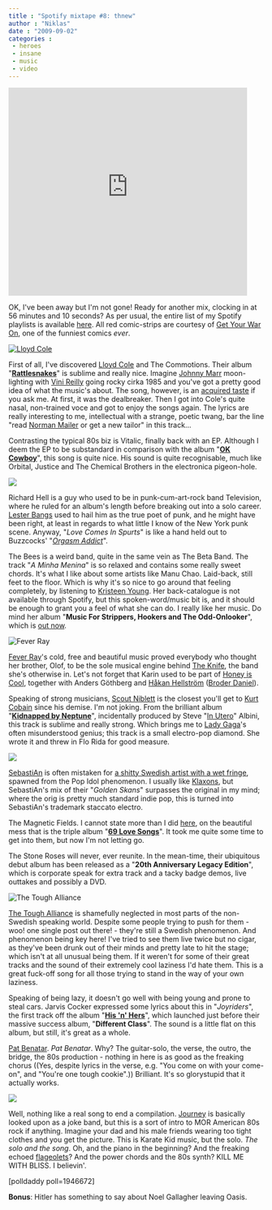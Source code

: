 ```yaml
---
title : "Spotify mixtape #8: thnew"
author : "Niklas"
date : "2009-09-02"
categories : 
 - heroes
 - insane
 - music
 - video
---
```


<iframe marginwidth="0" marginheight="0" border="0" style="border: 0pt none ; margin: 0pt; width: 470px; height: 410px;" src="http://spreadsheets.google.com/pub?output=html&amp;widget=true&amp;single=true&amp;element=true&amp;gid=0&amp;key=t7J8poyBVxAvyTThe2aMKXA&amp;range=A1%3AC18" allowtransparency="true" scrolling="no" frameborder="0"></iframe>

OK, I've been away but I'm not gone! Ready for another mix, clocking in at 56 minutes and 10 seconds? As per usual, the entire list of my Spotify playlists is available [here](http://spotify.pivic.com). All red comic-strips are courtesy of [Get Your War On](http://www.mnftiu.cc/category/gywo), one of the funniest comics _ever_.

[![Lloyd Cole](http://farm1.static.flickr.com/71/193912308_310d1c37c0.jpg)](http://www.flickr.com/photos/herschell/193912308)

First of all, I've discovered [Lloyd Cole](http://en.wikipedia.org/wiki/Lloyd_Cole "Lloyd Cole") and The Commotions. Their album "**[Rattlesnakes](http://open.spotify.com/album/4OfGDQC3Z2CdHMknAQMdig)**" is sublime and really nice. Imagine [Johnny Marr](http://en.wikipedia.org/wiki/Johnny_Marr "Johnny Marr") moon-lighting with [Vini Reilly](http://en.wikipedia.org/wiki/Vini_Reilly "Vini Reilly") going rocky cirka 1985 and you've got a pretty good idea of what the music's about. The song, however, is an [acquired taste](http://en.wikipedia.org/wiki/Acquired_taste "Acquired taste") if you ask me. At first, it was the dealbreaker. Then I got into Cole's quite nasal, non-trained voce and got to enjoy the songs again. The lyrics are really interesting to me, intellectual with a strange, poetic twang, bar the line "read [Norman Mailer](http://en.wikipedia.org/wiki/Norman_Mailer "Norman Mailer") or get a new tailor" in this track...

Contrasting the typical 80s biz is Vitalic, finally back with an EP. Although I deem the EP to be substandard in comparison with the album "**[OK Cowboy](http://www.last.fm/music/Vitalic/OK%2BCowboy "OK Cowboy")**", this song is quite nice. His sound is quite recognisable, much like Orbital, Justice and The Chemical Brothers in the electronica pigeon-hole.

[![](http://mnftiu.cc/blog/images/war.008.gif)](http://mnftiu.cc/blog/images/war.008.gif)

Richard Hell is a guy who used to be in punk-cum-art-rock band Television, where he ruled for an album's length before breaking out into a solo career. [Lester Bangs](http://en.wikipedia.org/wiki/Lester_Bangs "Lester Bangs") used to hail him as the true poet of punk, and he might have been right, at least in regards to what little I know of the New York punk scene. Anyway, "_Love Comes In Spurts_" is like a hand held out to Buzzcocks' "_[Orgasm Addict](http://open.spotify.com/track/4iUvyJkurdF6iDzdY4Z4al)_".

The Bees is a weird band, quite in the same vein as The Beta Band. The track "_A Minha Menina_" is so relaxed and contains some really sweet chords. It's what I like about some artists like Manu Chao. Laid-back, still feet to the floor. Which is why it's so nice to go around that feeling completely, by listening to [Kristeen Young](http://en.wikipedia.org/wiki/Kristeen_Young "Kristeen Young"). Her back-catalogue is not available through Spotify, but this spoken-word/music bit is, and it should be enough to grant you a feel of what she can do. I really like her music. Do mind her album "**Music For Strippers, Hookers and The Odd-Onlooker**", which is [out now](http://www.kristeenyoung.com/shop/index.htm).

![Fever Ray](http://img190.imageshack.us/img190/9995/51118826.png)

[Fever Ray](http://feverray.com)'s cold, free and beautiful music proved everybody who thought her brother, Olof, to be the sole musical engine behind [The Knife](http://www.theknife.net), the band she's otherwise in. Let's not forget that Karin used to be part of [Honey is Cool](http://en.wikipedia.org/wiki/Honey_Is_Cool), together with Anders Göthberg and [Håkan Hellström](http://en.wikipedia.org/wiki/H%C3%A5kan_Hellstr%C3%B6m "Håkan Hellström") ([Broder Daniel](http://open.spotify.com/artist/0IcwumPFXL1XWQ0Z9CCuCV)).

Speaking of strong musicians, [Scout Niblett](http://www.scoutniblett.com) is the closest you'll get to [Kurt Cobain](http://en.wikipedia.org/wiki/Kurt_Cobain "Kurt Cobain") since his demise. I'm not joking. From the brilliant album "**[Kidnapped by Neptune](http://open.spotify.com/album/16Jgpmn6R1QbbEZ1acmFDb)**", incidentally produced by Steve "[In Utero](http://en.wikipedia.org/wiki/In_Utero)" Albini, this track is sublime and really strong. Which brings me to [Lady Gaga](http://www.myspace.com/ladygaga "Lady Gaga")'s often misunderstood genius; this track is a small electro-pop diamond. She wrote it and threw in Flo Rida for good measure.

[![](http://mnftiu.cc/blog/images/war.007.gif)](http://mnftiu.cc/blog/images/war.007.gif)

[SebastiAn](http://www.myspace.com/0sebastian0) is often mistaken for [a shitty Swedish artist with a wet fringe](http://gfx.aftonbladet-cdn.se/multimedia/archive/00180/NOJE-30s34-sebastia_180619w.jpg), spawned from the Pop Idol phenomenon. I usually like [Klaxons](http://www.myspace.com/klaxons "Klaxons"), but SebastiAn's mix of their "_Golden Skans_" surpasses the original in my mind; where the orig is pretty much standard indie pop, this is turned into SebastiAn's trademark staccato electro.

The Magnetic Fields. I cannot state more than I did [here](https://niklasblog.com/?p=3310), on the beautiful mess that is the triple album "**[69 Love Songs](http://open.spotify.com/album/6mKU4mCwPxx6hxSnu6zeGo)**". It took me quite some time to get into them, but now I'm not letting go.

The Stone Roses will never, ever reunite. In the mean-time, their ubiquitous debut album has been released as a "**20th Anniversary Legacy Edition**", which is corporate speak for extra track and a tacky badge demos, live outtakes and possibly a DVD.

![The Tough Alliance](http://img193.imageshack.us/img193/366/tta.png)

[The Tough Alliance](http://www.thetoughalliance.com) is shamefully neglected in most parts of the non-Swedish speaking world. Despite some people trying to push for them - woo! one single post out there! - they're still a Swedish phenomenon. And phenomenon being key here! I've tried to see them live twice but no cigar, as they've been drunk out of their minds and pretty late to hit the stage; which isn't at all unusual being them. If it weren't for some of their great tracks and the sound of their extremely cool laziness I'd hate them. This is a great fuck-off song for all those trying to stand in the way of your own laziness.

Speaking of being lazy, it doesn't go well with being young and prone to steal cars. Jarvis Cocker expressed some lyrics about this in "_Joyriders_", the first track off the album "**[His 'n' Hers](http://open.spotify.com/album/38aoScnTO59vn8io1aFNZO)**", which launched just before their massive success album, "**Different Class**". The sound is a little flat on this album, but still, it's great as a whole.

[Pat Benatar](http://en.wikipedia.org/wiki/Pat%20Benatar). _Pat Benatar_. Why? The guitar-solo, the verse, the outro, the bridge, the 80s production - nothing in here is as good as the freaking chorus ((Yes, despite lyrics in the verse, e.g. "You come on with your come-on", and "You're one tough cookie".)) Brilliant. It's so glorystupid that it actually works.

[![](http://mnftiu.cc/blog/images/war.025.gif)](http://mnftiu.cc/blog/images/war.025.gif)

Well, nothing like a real song to end a compilation. [Journey](http://en.wikipedia.org/wiki/Journey%20%28band%29) is basically looked upon as a joke band, but this is a sort of intro to MOR American 80s rock if anything. Imagine your dad and his male friends wearing too tight clothes and you get the picture. This is Karate Kid music, but the solo. _The solo and the song_. Oh, and the piano in the beginning? And the freaking echoed [flageolets](http://en.wikipedia.org/wiki/Harmonic)? And the power chords and the 80s synth? KILL ME WITH BLISS. I believin'.

\[polldaddy poll=1946672\]

**Bonus**: Hitler has something to say about Noel Gallagher leaving Oasis.
